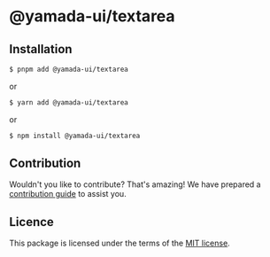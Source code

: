 # @yamada-ui/textarea

## Installation

```sh
$ pnpm add @yamada-ui/textarea
```

or

```sh
$ yarn add @yamada-ui/textarea
```

or

```sh
$ npm install @yamada-ui/textarea
```

## Contribution

Wouldn't you like to contribute? That's amazing! We have prepared a [contribution guide](https://github.com/hirotomoyamada/yamada-ui/blob/main/CONTRIBUTING.md) to assist you.

## Licence

This package is licensed under the terms of the
[MIT license](https://github.com/hirotomoyamada/yamada-ui/blob/main/LICENSE).
